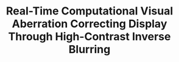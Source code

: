 ---
title: Real-Time Computational Visual Aberration Correcting Display Through High-Contrast Inverse Blurring
authors: Dhruv Ramu, Akhilesh Balaji, Pratha Pratim Das, et al.
journal: arXiv
year: 2025
doi: 10.48550/arXiv.2501.01450
pdf: https://doi.org/10.48550/arXiv.2501.01450
tags:
  - Computational Imaging
  - Accessibility
  - Vision Science
summary: We present a novel display system that leverages high-contrast inverse blurring to correct for users' visual aberrations in real time, offering a low-cost, software-based solution to improve accessibility and visual clarity for individuals with refractive errors.
--- 